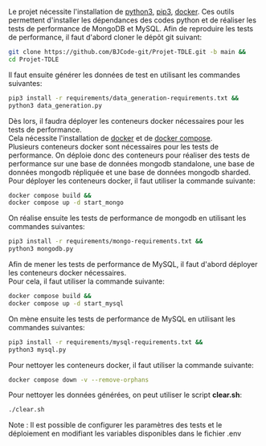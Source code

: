 Le projet nécessite l'installation de [python3](https://www.python.org/downloads/), [pip3](https://pip.pypa.io/en/stable/installation/), [docker](https://docs.docker.com/engine/install/). Ces outils permettent d'installer les dépendances des codes python et de réaliser les tests de performance de MongoDB et MySQL.
Afin de reproduire les tests de performance, il faut d'abord cloner le dépôt git suivant:  
```bash
git clone https://github.com/BJCode-git/Projet-TDLE.git -b main &&
cd Projet-TDLE
```

Il faut ensuite générer les données de test en utilisant les commandes suivantes:  

```bash
pip3 install -r requirements/data_generation-requirements.txt &&
python3 data_generation.py
```

Dès lors, il faudra déployer les conteneurs docker nécessaires pour les tests de performance.  
Cela nécessite l'installation de [docker](https://docs.docker.com/engine/install/) et de [docker compose](https://docs.docker.com/compose/install/).  
Plusieurs conteneurs docker sont nécessaires pour les tests de performance.
On déploie donc des conteneurs pour réaliser des tests de performance sur une base de données mongodb standalone, une base de données mongodb répliquée et une base de données mongodb sharded.
Pour déployer les conteneurs docker, il faut utiliser la commande suivante:
```bash
docker compose build && 
docker compose up -d start_mongo
```

On réalise ensuite les tests de performance de mongodb en utilisant les commandes suivantes:
```bash
pip3 install -r requirements/mongo-requirements.txt &&
python3 mongodb.py
```

Afin de mener les tests de performance de MySQL, il faut d'abord déployer les conteneurs docker nécessaires.  
Pour cela, il faut utiliser la commande suivante:  	
```bash
docker compose build &&
docker compose up -d start_mysql
```

On mène ensuite les tests de performance de MySQL en utilisant les commandes suivantes:
```bash
pip3 install -r requirements/mysql-requirements.txt &&
python3 mysql.py 
```

Pour nettoyer les conteneurs docker, il faut utiliser la commande suivante:
```bash
docker compose down -v --remove-orphans
```

Pour nettoyer les données générées, on peut utiliser le script **clear.sh**:
```bash
./clear.sh
```


Note : Il est possible de configurer les paramètres des tests et le déploiement en modifiant les variables disponibles dans le fichier .env

